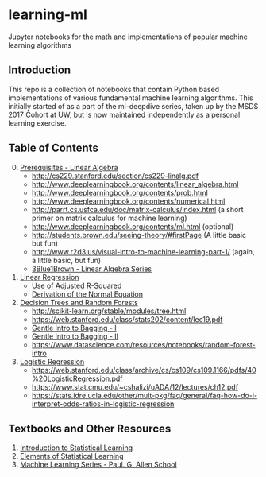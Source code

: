 # learning-ml
Jupyter notebooks for the math and implementations of popular machine learning algorithms

## Introduction

This repo is a collection of notebooks that contain Python based implementations of various fundamental machine learning algorithms. This initially started of as a part of the ml-deepdive series, taken up by the MSDS 2017 Cohort at UW, but is now maintained independently as a personal learning exercise.

## Table of Contents

0. [Prerequisites - Linear Algebra](./00%20-%20Linear%20Algebra.ipynb)
    * http://cs229.stanford.edu/section/cs229-linalg.pdf
    * http://www.deeplearningbook.org/contents/linear_algebra.html
    * http://www.deeplearningbook.org/contents/prob.html
    * http://www.deeplearningbook.org/contents/numerical.html
    * http://parrt.cs.usfca.edu/doc/matrix-calculus/index.html (a short primer on matrix calculus for machine learning)
    * http://www.deeplearningbook.org/contents/ml.html (optional)
    * http://students.brown.edu/seeing-theory/#firstPage (A little basic but fun)
    * http://www.r2d3.us/visual-intro-to-machine-learning-part-1/ (again, a little basic, but fun)
    * [3Blue1Brown - Linear Algebra Series](https://www.youtube.com/playlist?list=PLZHQObOWTQDPD3MizzM2xVFitgF8hE_ab)
1. [Linear Regression](./01%20-%20Linear%20Regression.ipynb)
    * [Use of Adjusted R-Squared](http://blog.minitab.com/blog/adventures-in-statistics-2/multiple-regession-analysis-use-adjusted-r-squared-and-predicted-r-squared-to-include-the-correct-number-of-variables)
    * [Derivation of the Normal Equation](https://eli.thegreenplace.net/2014/derivation-of-the-normal-equation-for-linear-regression)
2. [Decision Trees and Random Forests](./02%20-%20Decision%20Trees.ipynb)
   * http://scikit-learn.org/stable/modules/tree.html
   * https://web.stanford.edu/class/stats202/content/lec19.pdf
   * [Gentle Intro to Bagging - I](https://www.youtube.com/watch?v=2Mg8QD0F1dQ)
   * [Gentle Intro to Bagging - II](https://www.youtube.com/watch?v=sVriC_Ys2cw)
   * https://www.datascience.com/resources/notebooks/random-forest-intro
3. [Logistic Regression](./03%20-%20Logistic%20Regression.ipynb)
   * https://web.stanford.edu/class/archive/cs/cs109/cs109.1166/pdfs/40%20LogisticRegression.pdf
   * https://www.stat.cmu.edu/~cshalizi/uADA/12/lectures/ch12.pdf
   * https://stats.idre.ucla.edu/other/mult-pkg/faq/general/faq-how-do-i-interpret-odds-ratios-in-logistic-regression

## Textbooks and Other Resources

1. [Introduction to Statistical Learning](http://www-bcf.usc.edu/~gareth/ISL/)
2. [Elements of Statistical Learning](https://web.stanford.edu/~hastie/Papers/ESLII.pdf)
3. [Machine Learning Series - Paul. G. Allen School](https://www.youtube.com/user/UWCSE/playlists?shelf_id=16&sort=dd&view=50)

